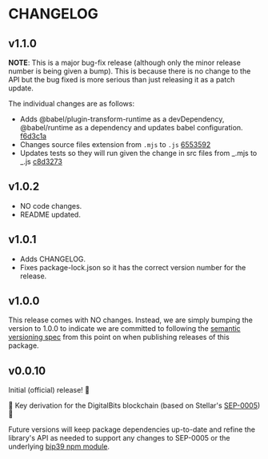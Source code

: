 # CHANGELOG

## v1.1.0

**NOTE**: This is a major bug-fix release (although only the minor release number is being given a bump). This is because there is no change to the API but the bug fixed is more serious than just releasing it as a patch update.

The individual changes are as follows:

- Adds @babel/plugin-transform-runtime as a devDependency, @babel/runtime as a dependency and updates babel configuration. [f6d3c1a](https://github.com/bajetech/digitalbits-hd-wallet/commit/f6d3c1acadc2d24724300ad3648f94f9308d9225)
- Changes source files extension from `.mjs` to `.js` [6553592](https://github.com/bajetech/digitalbits-hd-wallet/commit/655359237006b4a7f680adbeaf30324dd799cdc6)
- Updates tests so they will run given the change in src files from _.mjs to _.js [c8d3273](https://github.com/bajetech/digitalbits-hd-wallet/commit/c8d3273e74efc55b6b7f074557198540393634a9)

## v1.0.2

- NO code changes.
- README updated.

## v1.0.1

- Adds CHANGELOG.
- Fixes package-lock.json so it has the correct version number for the release.

## v1.0.0

This release comes with NO changes. Instead, we are simply bumping the version to 1.0.0 to indicate we are committed to following the [semantic versioning spec](http://semver.org) from this point on when publishing releases of this package.

## v0.0.10

Initial (official) release! 🎉

🔐 Key derivation for the DigitalBits blockchain (based on Stellar's [SEP-0005](https://github.com/stellar/stellar-protocol/blob/master/ecosystem/sep-0005.md)) 🚀

Future versions will keep package dependencies up-to-date and refine the library's API as needed to support any changes to SEP-0005 or the underlying [bip39 npm module](https://github.com/bitcoinjs/bip39).
